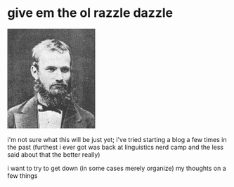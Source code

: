 # give em the ol razzle dazzle

<img src="images/young_jbdc.png" alt="image of young Jan Baudouin de Courtenay" width="200"/>

i'm not sure what this will be just yet; i've tried starting a blog a few times in the past (furthest i ever got was back at linguistics nerd camp and the less said about that the better really)

i want to try to get down (in some cases merely organize) my thoughts on a few things
